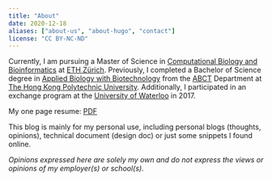 ```yaml
---
title: "About"
date: 2020-12-18
aliases: ["about-us", "about-hugo", "contact"]
license: "CC BY-NC-ND"
---
```


Currently, I am pursuing a Master of Science in [Computational Biology and
Bioinformatics][cbb] at [ETH Zürich][eth]. Previously, I completed a Bachelor of
Science degree in [Applied Biology with Biotechnology][abb] from the
[ABCT][abct] Department at [The Hong Kong Polytechnic University][polyu].
Additionally, I participated in an exchange program at the [University of
Waterloo][uw] in 2017.

My one page resume:
[PDF](https://raw.githack.com/wyq977/resume/master/resume.pdf)

This blog is mainly for my personal use, including personal blogs (thoughts,
opinions), technical document (design doc) or just some snippets I found online. 

*Opinions expressed here are solely my own and do not express the
views or opinions of my employer(s) or school(s).*


<!-- Link labels: -->
[cbb]: https://cbb.ethz.ch
[eth]: https://ethz.ch
[abct]: https://www.polyu.edu.hk/abct/en/home/index.html
[polyu]: https://www.polyu.edu.hk/
[abb]: https://www.polyu.edu.hk/abct/en/undergraduate_studies/admission/bcs_abb/index.html
[uw]: https://uwaterloo.ca